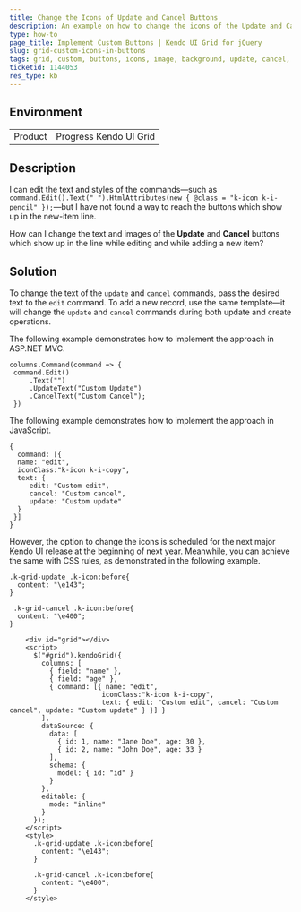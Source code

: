 ```yaml
---
title: Change the Icons of Update and Cancel Buttons
description: An example on how to change the icons of the Update and Cancel buttons in the Kendo UI Grid.
type: how-to
page_title: Implement Custom Buttons | Kendo UI Grid for jQuery
slug: grid-custom-icons-in-buttons
tags: grid, custom, buttons, icons, image, background, update, cancel, edit
ticketid: 1144053
res_type: kb
---
```


## Environment

<table>
 <tr>
  <td>Product</td>
  <td>Progress Kendo UI Grid</td>
 </tr>
</table>


## Description

I can edit the text and styles of the commands&mdash;such as `command.Edit().Text(" ").HtmlAttributes(new { @class = "k-icon k-i-pencil" });`&mdash;but I have not found a way to reach the buttons which show up in the new-item line.

How can I change the text and images of the **Update** and **Cancel** buttons which show up in the line while editing and while adding a new item?

## Solution

To change the text of the `update` and `cancel` commands, pass the desired text to the `edit` command. To add a new record, use the same template&mdash;it will change the `update` and `cancel` commands during both update and create operations.

The following example demonstrates how to implement the approach in ASP.NET MVC.

```
columns.Command(command => {
 command.Edit()
     .Text("")
     .UpdateText("Custom Update")
     .CancelText("Custom Cancel");
 })
```

The following example demonstrates how to implement the approach in JavaScript.

```
{
  command: [{
  name: "edit",
  iconClass:"k-icon k-i-copy",
  text: {
     edit: "Custom edit",
     cancel: "Custom cancel",
     update: "Custom update"
  }
 }]
}

```

However, the option to change the icons is scheduled for the next major Kendo UI release at the beginning of next year. Meanwhile, you can achieve the same with CSS rules, as demonstrated in the following example.

```
.k-grid-update .k-icon:before{
  content: "\e143";
}

 .k-grid-cancel .k-icon:before{
  content: "\e400";
}
```

```dojo
    <div id="grid"></div>
    <script>
      $("#grid").kendoGrid({
        columns: [
          { field: "name" },
          { field: "age" },
          { command: [{ name: "edit",
                       iconClass:"k-icon k-i-copy",
                       text: { edit: "Custom edit", cancel: "Custom cancel", update: "Custom update" } }] }
        ],
        dataSource: {
          data: [
            { id: 1, name: "Jane Doe", age: 30 },
            { id: 2, name: "John Doe", age: 33 }
          ],
          schema: {
            model: { id: "id" }
          }
        },
        editable: {
          mode: "inline"
        }
      });
    </script>
    <style>
      .k-grid-update .k-icon:before{
        content: "\e143";
      }

      .k-grid-cancel .k-icon:before{
        content: "\e400";
      }
    </style>
```
